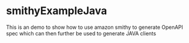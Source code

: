 # smithyExampleJava
This is an demo to show how to use amazon smithy to generate OpenAPI spec which can then further be used to generate JAVA clients
